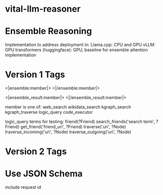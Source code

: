 # vital-llm-reasoner

# Ensemble Reasoning

Implementation to address deployment in:
Llama.cpp: CPU and GPU
vLLM: GPU
transformers (huggingface): GPU, baseline for ensemble attention implementation

# Version 1 Tags

<|ensemble:member|>
<|/ensemble:member|>

<|ensemble_result:member|>
<|/ensemble_result:member|>

member is one of:
web_search
wikidata_search
kgraph_search
kgraph_traverse
logic_query
code_executor

logic_query terms for testing:
friend(?Friend)
search_friends('search term', ?Friend)
get_friend('friend_uri', ?Friend)
traverse('uri', ?Node)
traverse_incoming('uri', ?Node)
traverse_outgoing('uri', ?Node)

# Version 2 Tags
# Use JSON Schema
 include request id
 